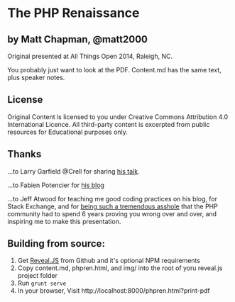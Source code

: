 # The PHP Renaissance
## by Matt Chapman, @matt2000

Original presented at All Things Open 2014, Raleigh, NC.

You probably just want to look at the PDF.
Content.md has the same text, plus speaker notes.

## License

Original Content is licensed to you under Creative Commons Attribution 4.0 
International Licence. All third-party content is excerpted from public 
resources for Educational purposes only.

## Thanks

...to Larry Garfield @Crell for sharing [his talk](http://www.palantir.net/presentations/craftingcode2014-php-renaissance/).

...to Fabien Potencier for [his blog](http://fabien.potencier.org/article/64/php-is-much-better-than-you-think)

...to Jeff Atwood for teaching me good coding practices on his blog, for Stack
Exchange, and for [being such a tremendous asshole](http://blog.codinghorror.com/php-sucks-but-it-doesnt-matter)
that the PHP community had to spend 6 years proving you wrong over and over,
and inspiring me to make this presentation.

## Building from source:

1. Get [Reveal.JS](https://github.com/hakimel/reveal.js) from Github and it's
optional NPM requirements
2. Copy content.md, phpren.html, and img/ into the root of yoru reveal.js project folder
3. Run `grunt serve`
4. In your browser, Visit http://localhost:8000/phpren.html?print-pdf
